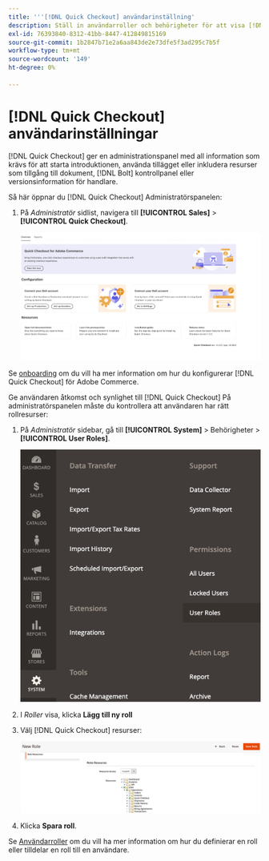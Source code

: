 ```yaml
---
title: '''[!DNL Quick Checkout] användarinställning'
description: Ställ in användarroller och behörigheter för att visa [!DNL Quick Checkout] Administratörspanelen.
exl-id: 76393840-8312-41bb-8447-412849815169
source-git-commit: 1b2847b71e2a6aa843de2e73dfe5f3ad295c7b5f
workflow-type: tm+mt
source-wordcount: '149'
ht-degree: 0%

---
```


# [!DNL Quick Checkout] användarinställningar

[!DNL Quick Checkout] ger en administrationspanel med all information som krävs för att starta introduktionen, använda tillägget eller inkludera resurser som tillgång till dokument, [!DNL Bolt] kontrollpanel eller versionsinformation för handlare.

Så här öppnar du [!DNL Quick Checkout] Administratörspanelen:

1. På _Administratör_ sidlist, navigera till **[!UICONTROL Sales]** > **[!UICONTROL Quick Checkout]**.

   ![Snabbutcheckning av meny](assets/overview-admin-panel.png)

Se [onboarding](../quick-checkout/onboarding.md) om du vill ha mer information om hur du konfigurerar [!DNL Quick Checkout] för Adobe Commerce.

Ge användaren åtkomst och synlighet till [!DNL Quick Checkout] På administratörspanelen måste du kontrollera att användaren har rätt rollresurser:

1. På _Administratör_ sidebar, gå till **[!UICONTROL System]** > Behörigheter > **[!UICONTROL User Roles]**.

   ![Användarroller](assets/user-roles-small.png)

1. I _Roller_ visa, klicka **Lägg till ny roll**
1. Välj [!DNL Quick Checkout] resurser:

   ![Snabb utcheckning av roller och behörigheter](assets/role-resource-quick-checkout.png)

1. Klicka **Spara roll**.

Se [Användarroller](https://docs.magento.com/user-guide/system/permissions-user-roles.html) om du vill ha mer information om hur du definierar en roll eller tilldelar en roll till en användare.
